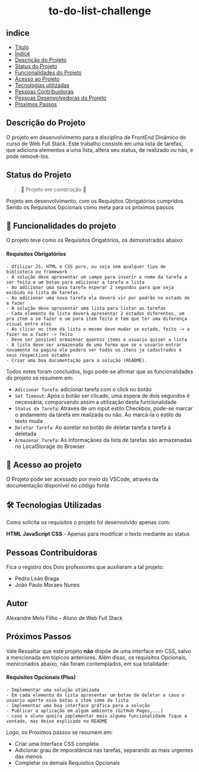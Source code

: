 <h1 align="center"> to-do-list-challenge </h1> 

## ìndice 

* [Título](#Título)
* [Índice](#índice)
* [Descrição do Projeto](#descrição-do-projeto)
* [Status do Projeto](#status-do-Projeto)
* [Funcionalidades do Projeto](#funcionalidades-do-projeto)
* [Acesso ao Projeto](#acesso-ao-projeto)
* [Tecnologias utilizadas](#tecnologias-utilizadas)
* [Pessoas Contribuidoras](#pessoas-contribuidoras)
* [Pessoas Desenvolvedoras do Projeto](#pessoas-desenvolvedoras)
* [Proximos Passos](#proximos-passos)


## Descrição do Projeto

O projeto em desenvolvimento para a disciplina de FrontEnd Dinâmico do curso de Web Full Stack. Este trabalho consiste em uma lista de tarefas, que adiciona elementos a uma lista, altera seu status, de realizado ou não, e pode removê-los.


## Status do Projeto 

> :construction: Projeto em construção :construction:

Projeto em desenvolvimento, com os Requisitos Obrigatórios cumpridos. Sendo os Requisitos Opcionais como meta para os próximos passos


## :hammer: Funcionalidades do projeto 

O projeto teve como os Requisitos Origatórios, os demonstrados abaixo:

#### Requisitos Obrigatórios

    - Utilizar JS, HTML e CSS puro, ou seja sem qualquer tipo de biblioteca ou framework
    - A solução deve apresentar um campo para inserir o nome da tarefa a ser feita e um botao para adicionar a tarefa a lista
    - Ao adicionar uma nova tarefa esperar 2 segundos para que seja exibido na lista de tarefas.
    - Ao adicionar uma nova tarefa ela deverá vir por padrão no estado de a fazer
    - A solução deve apresentar uma lista para listar as tarefas
    - Cada elemento da lista deverá apresentar 2 estados diferentes, um pra item a se fazer e um para item feito e tem que ter uma diferença visual entre eles
    - Ao clicar no item da lista o mesmo deve mudar se estado, feito -> a fazer ou a fazer -> feito
    - Deve ser possível armazenar quantos items o usuario quiser a lista
    - A lista deve ser armazenada de uma forma que se o usuario entrar novamente na pagina ele poderá ver todos os itens ja cadastrados e seus respectivos estados
    - Criar uma boa documentação para a solução (README).

Todos estes foram concluidos, logo pode-se afirmar que as funcionalidades do projeto se resumem em:

- `Adicionar Tarefa`: adicionar tarefa com o click no botão
- `Set Timeout`: Após o botão ser clicado, uma espera de dois segundos é necessária, comporvando assim a utilização desta funcionalidade
- `Status da Tarefa`: Através de um input estilo Checkbox, pode-se marcar o andamento da tarefa em realizada ou não. Ao marcá-la o estilo do texto muda
- `Deletar Tarefa`: Ao aoretar no botão de deletar tarefa a tarefa á deletada
- `Armazenar Tarefa`: As informaçãoes da lista de tarefas são armazenadas no LocalStorage do Browser


## 📁 Acesso ao projeto

O Projeto pode ser acessado por meio do VSCode, através da documentação disponivel no código fonte


## 🛠️ Tecnologias Utilizadas 

Como solicita os requisitos o projeto foi desenvolvido apenas com:

**HTML**
**JavaScript**
**CSS** - Apenas para modificar o texto mediante ao status


## Pessoas Contribuidoras 

Fica o registro dos Dois professores que auxiliaram a tal projeto:

- Pedro Leão Braga
- João Paulo Moraes Nunes 


## Autor

Alexandre Melo Filho - Aluno de Web Full Stack 


## Próximos Passos

Vale Ressaltar que este projeto **não** dispõe de uma interface em CSS, salvo a mencionada em tópicos anteriores. Além disso, os requisitos Opcionais, meniconados abaixo, não foram contemplados, em sua totalidade:

#### Requisitos Opcionais (Plus)

    - Implementar uma solução otimizada
    - Em cada elemento da lista apresentar um botao de deletar e caso o usuario aperte esse botao o item some da lista
    - Implementar uma boa interface gráfica para a solução
    - Publicar a aplicação em algum ambiente (GitHub Pages,...)
    - caso o aluno queira implementar mais alguma funcionalidade fique a vontade, mas deixe explicado no README

Logo, os Proximos passos se resumem em:

- Criar uma Interface CSS completa
- Adicionar grau de imporatância nas tarefas, separando as mais urgentes das menos.
- Completar os demais Requisitos Opcionais

